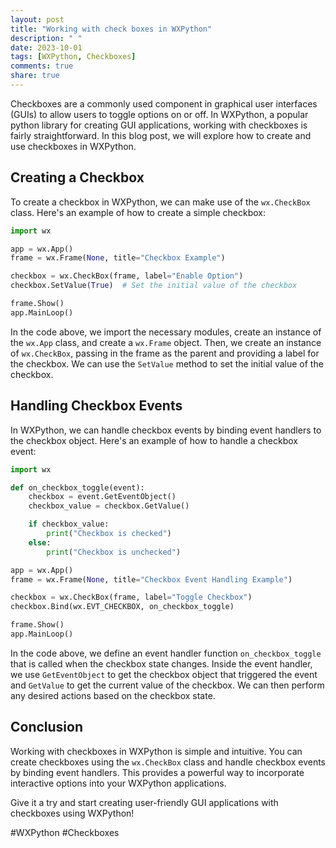 ```yaml
---
layout: post
title: "Working with check boxes in WXPython"
description: " "
date: 2023-10-01
tags: [WXPython, Checkboxes]
comments: true
share: true
---
```


Checkboxes are a commonly used component in graphical user interfaces (GUIs) to allow users to toggle options on or off. In WXPython, a popular python library for creating GUI applications, working with checkboxes is fairly straightforward. In this blog post, we will explore how to create and use checkboxes in WXPython.

## Creating a Checkbox

To create a checkbox in WXPython, we can make use of the `wx.CheckBox` class. Here's an example of how to create a simple checkbox:

```python
import wx

app = wx.App()
frame = wx.Frame(None, title="Checkbox Example")

checkbox = wx.CheckBox(frame, label="Enable Option")
checkbox.SetValue(True)  # Set the initial value of the checkbox

frame.Show()
app.MainLoop()
```

In the code above, we import the necessary modules, create an instance of the `wx.App` class, and create a `wx.Frame` object. Then, we create an instance of `wx.CheckBox`, passing in the frame as the parent and providing a label for the checkbox. We can use the `SetValue` method to set the initial value of the checkbox.

## Handling Checkbox Events

In WXPython, we can handle checkbox events by binding event handlers to the checkbox object. Here's an example of how to handle a checkbox event:

```python
import wx

def on_checkbox_toggle(event):
    checkbox = event.GetEventObject()
    checkbox_value = checkbox.GetValue()

    if checkbox_value:
        print("Checkbox is checked")
    else:
        print("Checkbox is unchecked")

app = wx.App()
frame = wx.Frame(None, title="Checkbox Event Handling Example")

checkbox = wx.CheckBox(frame, label="Toggle Checkbox")
checkbox.Bind(wx.EVT_CHECKBOX, on_checkbox_toggle)

frame.Show()
app.MainLoop()
```

In the code above, we define an event handler function `on_checkbox_toggle` that is called when the checkbox state changes. Inside the event handler, we use `GetEventObject` to get the checkbox object that triggered the event and `GetValue` to get the current value of the checkbox. We can then perform any desired actions based on the checkbox state.

## Conclusion

Working with checkboxes in WXPython is simple and intuitive. You can create checkboxes using the `wx.CheckBox` class and handle checkbox events by binding event handlers. This provides a powerful way to incorporate interactive options into your WXPython applications.

Give it a try and start creating user-friendly GUI applications with checkboxes using WXPython!

#WXPython #Checkboxes